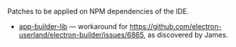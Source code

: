 Patches to be applied on NPM dependencies of the IDE.

- [app-builder-lib](./app-builder-lib%2B23.3.3.patch) — workaround for
  https://github.com/electron-userland/electron-builder/issues/6865, as
  discovered by James.
